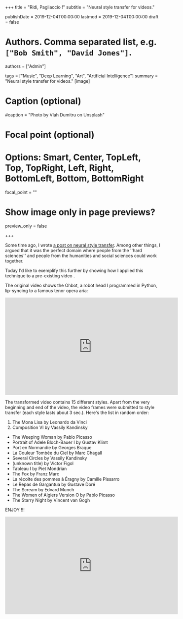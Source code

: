 +++
title = "Ridi, Pagliaccio !"
subtitle = "Neural style transfer for videos."

publishDate = 2019-12-04T00:00:00
lastmod = 2019-12-04T00:00:00
draft = false

# Authors. Comma separated list, e.g. `["Bob Smith", "David Jones"]`.
authors = ["Admin"]

tags = ["Music", "Deep Learning", "Art", "Artificial Intelligence"]
summary = "Neural style transfer for videos."
[image]
  # Caption (optional)
  #caption = "Photo by Vlah Dumitru on Unsplash"

  # Focal point (optional)
  # Options: Smart, Center, TopLeft, Top, TopRight, Left, Right, BottomLeft, Bottom, BottomRight
  focal_point = ""

  # Show image only in page previews?
  preview_only = false

+++

Some time ago, I wrote [a post on neural style transfer](../../post/neural-style-transfer). Among other things, I argued that it was the perfect domain where people from the ''hard sciences'' and people from the humanities and social sciences could work together. 

Today I'd like to exemplify this further by showing how I applied this technique to a pre-existing video .

The original video shows the Ohbot, a robot head I programmed in Python, lip-syncing to a famous tenor opera aria:

<iframe width="560" height="315" src="https://www.youtube.com/embed/cJJtYiWifbY" frameborder="0" allow="accelerometer; autoplay; encrypted-media; gyroscope; picture-in-picture" allowfullscreen></iframe>

The transformed video contains 15 different styles. Apart from the very beginning and end of the video, the video frames were submitted to style transfer (each style lasts about 3 sec.). Here's the list in random order:

1. The Mona Lisa by Leonardo da Vinci
2. Composition VI by Vassily Kandinsky
- The Weeping Woman by Pablo Picasso
- Portrait of Adele Bloch-Bauer I by Gustav Klimt
- Port en Normandie by Georges Braque
- La Couleur Tombée du Ciel by Marc Chagall
- Several Circles by Vassily Kandinsky
- (unknown title) by Victor Figol
- Tableau I by Piet Mondrian
- The Fox by Franz Marc
- La récolte des pommes à Éragny by Camille Pissarro
- Le Repas de Gargantua by Gustave Doré
- The Scream by Edvard Munch
- The Women of Algiers Version O by Pablo Picasso
- The Starry Night by Vincent van Gogh

ENJOY !!!

<iframe width="560" height="315" src="https://www.youtube.com/embed/PrtTr0KF01E" frameborder="0" allow="accelerometer; autoplay; encrypted-media; gyroscope; picture-in-picture" allowfullscreen></iframe>

